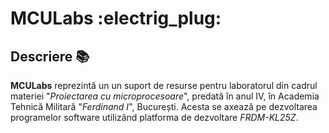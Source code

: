 # MCULabs :electrig_plug:

## Descriere :books:

**MCULabs** reprezintă un un suport de resurse pentru laboratorul din cadrul materiei "*Proiectarea cu microprocesoare*", predată în anul IV, în Academia Tehnică Militară "*Ferdinand I*", București. Acesta se axează pe dezvoltarea programelor software utilizând platforma de dezvoltare *FRDM-KL25Z*.